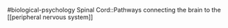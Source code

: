 #biological-psychology 
Spinal Cord::Pathways connecting the brain to the [[peripheral nervous system]]
<!--SR:!2023-12-21,3,250-->